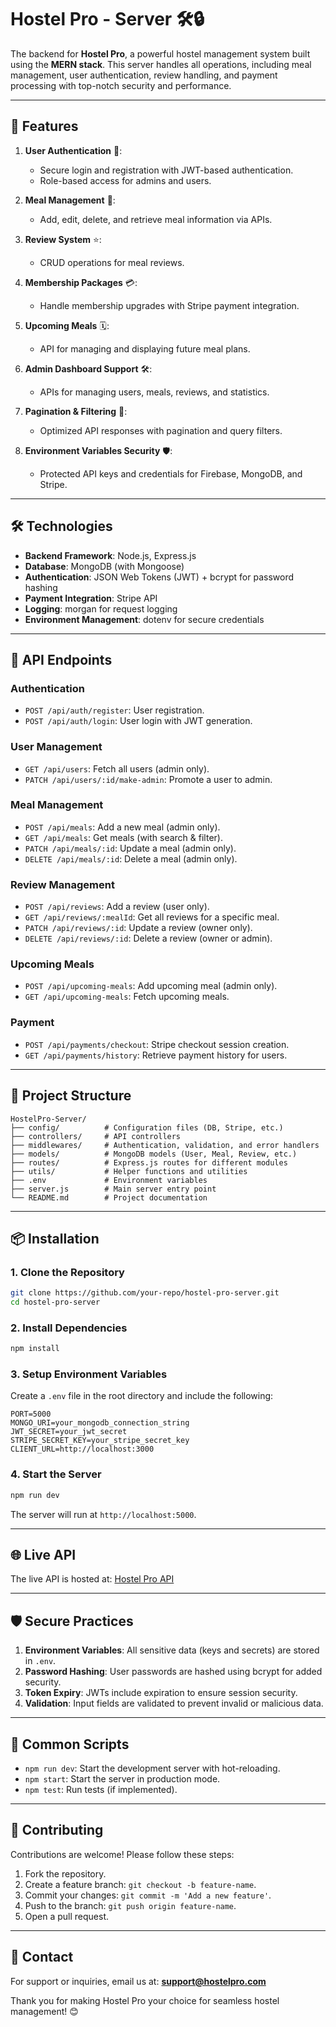 

# Hostel Pro - Server 🛠️🔒  

The backend for **Hostel Pro**, a powerful hostel management system built using the **MERN stack**. This server handles all operations, including meal management, user authentication, review handling, and payment processing with top-notch security and performance.

---

## 🌟 Features  

1. **User Authentication** 🔐:  
   - Secure login and registration with JWT-based authentication.  
   - Role-based access for admins and users.  

2. **Meal Management** 🍔:  
   - Add, edit, delete, and retrieve meal information via APIs.  

3. **Review System** ⭐:  
   - CRUD operations for meal reviews.  

4. **Membership Packages** 💳:  
   - Handle membership upgrades with Stripe payment integration.  

5. **Upcoming Meals** 🗓️:  
   - API for managing and displaying future meal plans.  

6. **Admin Dashboard Support** 🛠️:  
   - APIs for managing users, meals, reviews, and statistics.  

7. **Pagination & Filtering** 📄:  
   - Optimized API responses with pagination and query filters.  

8. **Environment Variables Security** 🛡️:  
   - Protected API keys and credentials for Firebase, MongoDB, and Stripe.  

---

## 🛠️ Technologies  

- **Backend Framework**: Node.js, Express.js  
- **Database**: MongoDB (with Mongoose)  
- **Authentication**: JSON Web Tokens (JWT) + bcrypt for password hashing  
- **Payment Integration**: Stripe API  
- **Logging**: morgan for request logging  
- **Environment Management**: dotenv for secure credentials  

---

## 🚀 API Endpoints  

### **Authentication**  
- `POST /api/auth/register`: User registration.  
- `POST /api/auth/login`: User login with JWT generation.  

### **User Management**  
- `GET /api/users`: Fetch all users (admin only).  
- `PATCH /api/users/:id/make-admin`: Promote a user to admin.  

### **Meal Management**  
- `POST /api/meals`: Add a new meal (admin only).  
- `GET /api/meals`: Get meals (with search & filter).  
- `PATCH /api/meals/:id`: Update a meal (admin only).  
- `DELETE /api/meals/:id`: Delete a meal (admin only).  

### **Review Management**  
- `POST /api/reviews`: Add a review (user only).  
- `GET /api/reviews/:mealId`: Get all reviews for a specific meal.  
- `PATCH /api/reviews/:id`: Update a review (owner only).  
- `DELETE /api/reviews/:id`: Delete a review (owner or admin).  

### **Upcoming Meals**  
- `POST /api/upcoming-meals`: Add upcoming meal (admin only).  
- `GET /api/upcoming-meals`: Fetch upcoming meals.  

### **Payment**  
- `POST /api/payments/checkout`: Stripe checkout session creation.  
- `GET /api/payments/history`: Retrieve payment history for users.  

---

## 📂 Project Structure  

```plaintext  
HostelPro-Server/  
├── config/          # Configuration files (DB, Stripe, etc.)  
├── controllers/     # API controllers  
├── middlewares/     # Authentication, validation, and error handlers  
├── models/          # MongoDB models (User, Meal, Review, etc.)  
├── routes/          # Express.js routes for different modules  
├── utils/           # Helper functions and utilities  
├── .env             # Environment variables  
├── server.js        # Main server entry point  
└── README.md        # Project documentation  
```  

---

## 📦 Installation  

### 1. Clone the Repository  
```bash  
git clone https://github.com/your-repo/hostel-pro-server.git  
cd hostel-pro-server  
```  

### 2. Install Dependencies  
```bash  
npm install  
```  

### 3. Setup Environment Variables  
Create a `.env` file in the root directory and include the following:  
```plaintext  
PORT=5000  
MONGO_URI=your_mongodb_connection_string  
JWT_SECRET=your_jwt_secret  
STRIPE_SECRET_KEY=your_stripe_secret_key  
CLIENT_URL=http://localhost:3000  
```  

### 4. Start the Server  
```bash  
npm run dev  
```  
The server will run at `http://localhost:5000`.  

---

## 🌐 Live API  

The live API is hosted at: [Hostel Pro API](#)  

---

## 🛡️ Secure Practices  

1. **Environment Variables**: All sensitive data (keys and secrets) are stored in `.env`.  
2. **Password Hashing**: User passwords are hashed using bcrypt for added security.  
3. **Token Expiry**: JWTs include expiration to ensure session security.  
4. **Validation**: Input fields are validated to prevent invalid or malicious data.  

---

## 🔄 Common Scripts  

- `npm run dev`: Start the development server with hot-reloading.  
- `npm start`: Start the server in production mode.  
- `npm test`: Run tests (if implemented).  

---

## 🤝 Contributing  

Contributions are welcome! Please follow these steps:  
1. Fork the repository.  
2. Create a feature branch: `git checkout -b feature-name`.  
3. Commit your changes: `git commit -m 'Add a new feature'`.  
4. Push to the branch: `git push origin feature-name`.  
5. Open a pull request.  

---

## 📧 Contact  

For support or inquiries, email us at: **support@hostelpro.com**  

Thank you for making Hostel Pro your choice for seamless hostel management! 😊  

